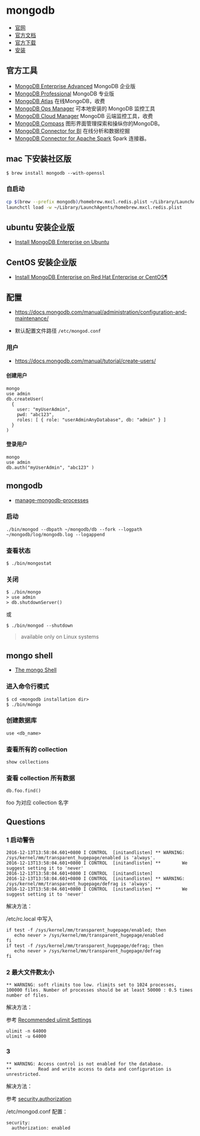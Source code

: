 # mongodb

* [官网](https://www.mongodb.com/)
* [官方文档](https://docs.mongodb.com/manual/)
* [官方下载](https://www.mongodb.com/download-center)
* [安装](https://docs.mongodb.com/manual/installation/)

## 官方工具

* [MongoDB Enterprise Advanced](https://www.mongodb.com/zh/products/mongodb-enterprise-advanced) MongoDB 企业版
* [MongoDB Professional](https://www.mongodb.com/products/mongodb-professional) MongoDB 专业版
* [MongoDB Atlas](https://www.mongodb.com/cloud/atlas) 在线MongoDB，收费
* [MongoDB Ops Manager](https://www.mongodb.com/products/ops-manager) 可本地安装的 MongoDB 监控工具
* [MongoDB Cloud Manager](https://www.mongodb.com/cloud/cloud-manager) MongoDB 云端监控工具，收费
* [MongoDB Compass](https://www.mongodb.com/products/compass) 图形界面管理探索和操纵你的MongoDB。
* [MongoDB Connector for BI](https://www.mongodb.com/products/bi-connector) 在线分析和数据挖掘
* [MongoDB Connector for Apache Spark](https://www.mongodb.com/products/spark-connector) Spark 连接器。

## mac 下安装社区版

```
$ brew install mongodb --with-openssl
```

### 自启动

```sh
cp $(brew --prefix mongodb)/homebrew.mxcl.redis.plist ~/Library/LaunchAgents/
launchctl load -w ~/Library/LaunchAgents/homebrew.mxcl.redis.plist
```

## ubuntu 安装企业版

* [Install MongoDB Enterprise on Ubuntu](https://docs.mongodb.com/manual/tutorial/install-mongodb-enterprise-on-ubuntu/?_ga=1.215756126.83439519.1470730476#install-mongodb-enterprise)

## CentOS 安装企业版

* [Install MongoDB Enterprise on Red Hat Enterprise or CentOS¶](https://docs.mongodb.com/manual/tutorial/install-mongodb-enterprise-on-red-hat/)

## 配置

* <https://docs.mongodb.com/manual/administration/configuration-and-maintenance/>

* 默认配置文件路径 `/etc/mongod.conf`

### 用户

* <https://docs.mongodb.com/manual/tutorial/create-users/>

#### 创建用户

```
mongo
use admin
db.createUser(
  {
    user: "myUserAdmin",
    pwd: "abc123",
    roles: [ { role: "userAdminAnyDatabase", db: "admin" } ]
  }
)
```

#### 登录用户

```
mongo
use admin
db.auth("myUserAdmin", "abc123" )
```

## mongodb

* [manage-mongodb-processes](https://docs.mongodb.com/manual/tutorial/manage-mongodb-processes/)

### 启动

```shell
./bin/mongod --dbpath ~/mongodb/db --fork --logpath ~/mongodb/log/mongodb.log --logappend
```

### 查看状态

```shell
$ ./bin/mongostat
```

### 关闭

```shell
$ ./bin/mongo
> use admin
> db.shutdownServer()
```

或

```shell
$ ./bin/mongod --shutdown
```

> available only on Linux systems

## mongo shell

* [The mongo Shell](https://docs.mongodb.com/manual/mongo/)

### 进入命令行模式

```shell
$ cd <mongodb installation dir>
$ ./bin/mongo
```

### 创建数据库

```shell
use <db_name>
```

### 查看所有的 collection

```shell
show collections
```

### 查看 collection 所有数据

```shell
db.foo.find()
```

foo 为对应 collection 名字

## Questions

### 1 启动警告

```
2016-12-13T13:58:04.601+0800 I CONTROL  [initandlisten] ** WARNING: /sys/kernel/mm/transparent_hugepage/enabled is 'always'.
2016-12-13T13:58:04.601+0800 I CONTROL  [initandlisten] **        We suggest setting it to 'never'
2016-12-13T13:58:04.601+0800 I CONTROL  [initandlisten]
2016-12-13T13:58:04.601+0800 I CONTROL  [initandlisten] ** WARNING: /sys/kernel/mm/transparent_hugepage/defrag is 'always'.
2016-12-13T13:58:04.601+0800 I CONTROL  [initandlisten] **        We suggest setting it to 'never'
```

解决方法：

/etc/rc.local 中写入

```
if test -f /sys/kernel/mm/transparent_hugepage/enabled; then  
   echo never > /sys/kernel/mm/transparent_hugepage/enabled  
fi  
if test -f /sys/kernel/mm/transparent_hugepage/defrag; then  
   echo never > /sys/kernel/mm/transparent_hugepage/defrag  
fi  
```

### 2 最大文件数太小

```
** WARNING: soft rlimits too low. rlimits set to 1024 processes, 100000 files. Number of processes should be at least 50000 : 0.5 times number of files.
```

解决方法：

参考 [Recommended ulimit Settings](https://docs.mongodb.com/manual/reference/ulimit/#recommended-ulimit-settings)

```
ulimit -n 64000
ulimit -u 64000
```

### 3

```
** WARNING: Access control is not enabled for the database.
**          Read and write access to data and configuration is unrestricted.
```

解决方法：

参考 [ security.authorization](https://docs.mongodb.com/v3.2/reference/configuration-options/#security.authorization)

/etc/mongod.conf 配置：

```
security:
  authorization: enabled
```
